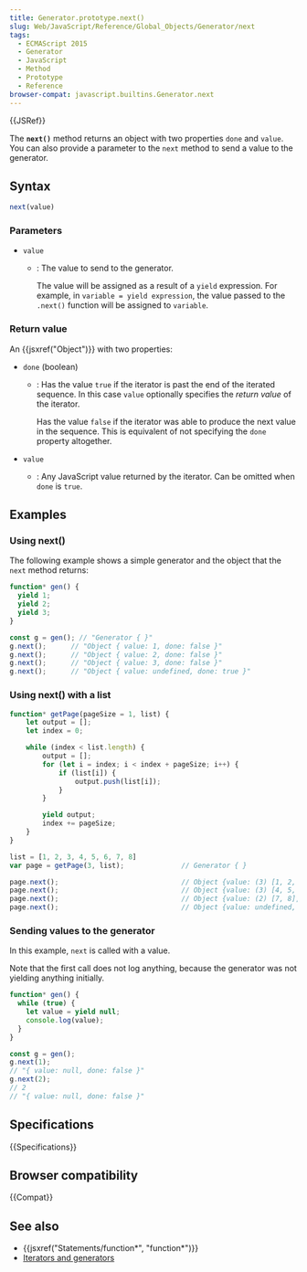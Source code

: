 ```yaml
---
title: Generator.prototype.next()
slug: Web/JavaScript/Reference/Global_Objects/Generator/next
tags:
  - ECMAScript 2015
  - Generator
  - JavaScript
  - Method
  - Prototype
  - Reference
browser-compat: javascript.builtins.Generator.next
---
```

{{JSRef}}

The **`next()`** method returns an object with two properties `done` and
`value`. You can also provide a parameter to the `next` method to send a value
to the generator.

## Syntax

```js
next(value)
```

### Parameters

*   `value`

    *   : The value to send to the generator.

        The value will be assigned as a result of a `yield` expression. For example,
        in `variable = yield expression`, the value passed to the `.next()` function
        will be assigned to `variable`.

### Return value

An {{jsxref("Object")}} with two properties:

*   `done` (boolean)

    *   : Has the value `true` if the iterator is past the end of the iterated
        sequence. In this case `value` optionally specifies the *return value* of
        the iterator.

        Has the value `false` if the iterator was able to produce the next value in
        the sequence. This is equivalent of not specifying the `done` property
        altogether.

*   `value`
    *   : Any JavaScript value returned by the iterator. Can be omitted when `done`
        is `true`.

## Examples

### Using next()

The following example shows a simple generator and the object that the `next`
method returns:

```js
function* gen() {
  yield 1;
  yield 2;
  yield 3;
}

const g = gen(); // "Generator { }"
g.next();      // "Object { value: 1, done: false }"
g.next();      // "Object { value: 2, done: false }"
g.next();      // "Object { value: 3, done: false }"
g.next();      // "Object { value: undefined, done: true }"
```

### Using next() with a list

```js
function* getPage(pageSize = 1, list) {
    let output = [];
    let index = 0;

    while (index < list.length) {
        output = [];
        for (let i = index; i < index + pageSize; i++) {
            if (list[i]) {
                output.push(list[i]);
            }
        }

        yield output;
        index += pageSize;
    }
}

list = [1, 2, 3, 4, 5, 6, 7, 8]
var page = getPage(3, list);              // Generator { }

page.next();                              // Object {value: (3) [1, 2, 3], done: false}
page.next();                              // Object {value: (3) [4, 5, 6], done: false}
page.next();                              // Object {value: (2) [7, 8], done: false}
page.next();                              // Object {value: undefined, done: true}
```

### Sending values to the generator

In this example, `next` is called with a value.

Note that the first call does not log anything, because the generator was not
yielding anything initially.

```js
function* gen() {
  while (true) {
    let value = yield null;
    console.log(value);
  }
}

const g = gen();
g.next(1);
// "{ value: null, done: false }"
g.next(2);
// 2
// "{ value: null, done: false }"
```

## Specifications

{{Specifications}}

## Browser compatibility

{{Compat}}

## See also

*   {{jsxref("Statements/function*", "function*")}}
*   [Iterators and generators](/en-US/docs/Web/JavaScript/Guide/Iterators_and_Generators)
